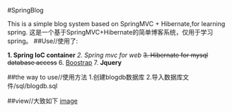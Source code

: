 #SpringBlog

This is a simple blog system based on SpringMVC + Hibernate,for learning spring.
这是一个基于SpringMVC+Hibernate的简单博客系统，仅用于学习spring。
##Use//使用了:

**1. Spring IoC container**
_2. Spring mvc for web_
~~3. Hibernate for mysql database access~~
6. [Boostrap](http://www.baidu.com)
7. **Jquery**

##the way to use//使用方法
1.创建blogdb数据库
2.导入数据库文件/sql/blogdb.sql

##view//大致如下
[image](/sql/s1/png)
